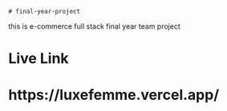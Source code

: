     # final-year-project     
this is e-commerce full stack final year   team  project   
<h1>Live Link</h1>      
<h1>https://luxefemme.vercel.app/</h1>         
     
    
 
          
    
    
 
 
 
